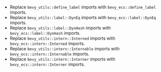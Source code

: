 - Replace `bevy_utils::define_label` imports with `bevy_ecs::define_label` imports.
- Replace `bevy_utils::label::DynEq` imports with `bevy_ecs::label::DynEq` imports.
- Replace `bevy_utils::label::DynHash` imports with `bevy_ecs::label::DynHash` imports.
- Replace `bevy_utils::intern::Interned` imports with `bevy_ecs::intern::Interned` imports.
- Replace `bevy_utils::intern::Internable` imports with `bevy_ecs::intern::Internable` imports.
- Replace `bevy_utils::intern::Interner` imports with `bevy_ecs::intern::Interner` imports.
